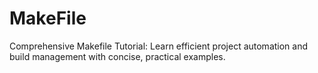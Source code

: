 # MakeFile
Comprehensive Makefile Tutorial: Learn efficient project automation and build management with concise, practical examples.
